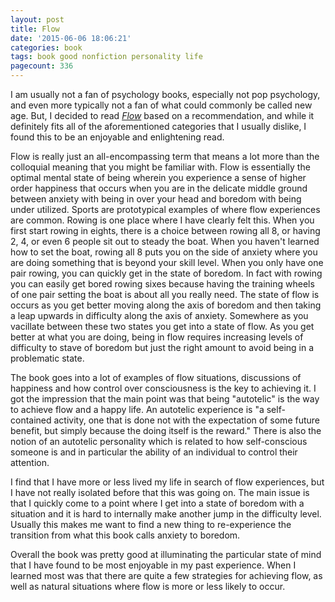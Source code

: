 ```yaml
---
layout: post
title: Flow
date: '2015-06-06 18:06:21'
categories: book
tags: book good nonfiction personality life
pagecount: 336
---
```


I am usually not a fan of psychology books, especially not
pop psychology, and even more typically not a fan of what
could commonly be called new age. But, I decided to read
[*Flow*][flow-amazon] based on a recommendation, and while
it definitely fits all of the aforementioned categories that I
usually dislike, I found this to be an enjoyable and enlightening
read.

Flow is really just an all-encompassing term that means a lot more
than the colloquial meaning that you might be familiar with. Flow
is essentially the optimal mental state of being wherein you experience
a sense of higher order happiness that occurs when you are in the
delicate middle ground between anxiety with being in over your head
and boredom with being under utilized. Sports are prototypical examples
of where flow experiences are common. Rowing is one place where I have
clearly felt this. When you first start rowing in eights, there is a choice
between rowing all 8, or having 2, 4, or even 6 people sit out to steady
the boat. When you haven't learned how to set the boat, rowing all 8 puts
you on the side of anxiety where you are doing something that is beyond
your skill level. When you only have one pair rowing, you can quickly get
in the state of boredom. In fact with rowing you can easily get bored rowing
sixes because having the training wheels of one pair setting the boat
is about all you really need. The state of flow is occurs as you get
better moving along the axis of boredom and then taking a leap upwards
in difficulty along the axis of anxiety. Somewhere as you vacillate between
these two states you get into a state of flow. As you get better at what
you are doing, being in flow requires increasing levels of difficulty to stave
of boredom but just the right amount to avoid being in a problematic state.

The book goes into a lot of examples of flow situations, discussions
of happiness and how control over consciousness is the key to achieving it.
I got the impression that the main point was that being "autotelic" is
the way to achieve flow and a happy life. An autotelic experience is
"a self-contained activity, one that is done not with the expectation
of some future benefit, but simply because the doing itself is the reward."
There is also the notion of an autotelic personality which is related
to how self-conscious someone is and in particular the ability of an individual
to control their attention.

I find that I have more or less lived my life in search of flow experiences, but
I have not really isolated before that this was going on. The main issue is that
I quickly come to a point where I get into a state of boredom with a situation
and it is hard to internally make another jump in the difficulty level. Usually
this makes me want to find a new thing to re-experience the transition from what
this book calls anxiety to boredom.

Overall the book was pretty good at illuminating the particular state of mind
that I have found to be most enjoyable in my past experience. When I learned
most was that there are quite a few strategies for achieving flow, as well as
natural situations where flow is more or less likely to occur.


[flow-amazon]:    http://amzn.com/0061339202
